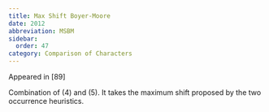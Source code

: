 ```yaml
---
title: Max Shift Boyer-Moore
date: 2012
abbreviation: MSBM
sidebar:
  order: 47
category: Comparison of Characters
---
```


Appeared in [89]

Combination of (4) and (5). It takes the maximum shift proposed by the two occurrence heuristics.

